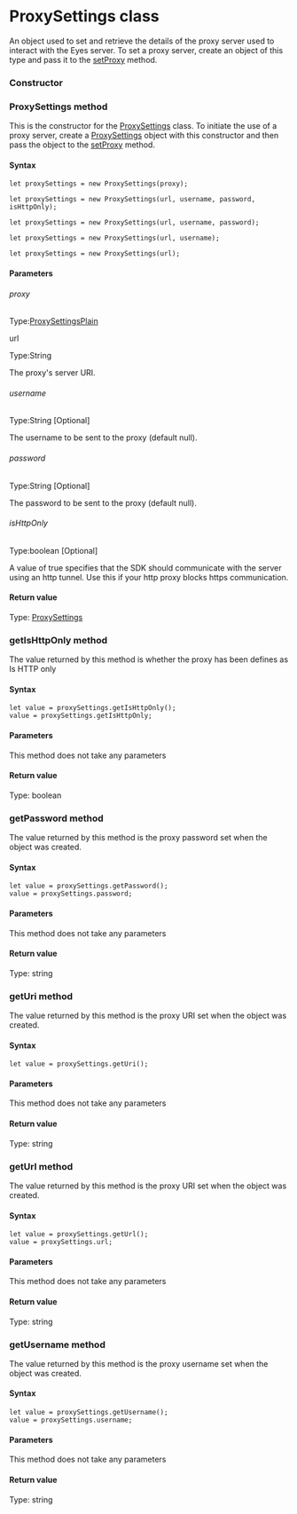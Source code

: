 # ProxySettings class
An object used to set and retrieve the details of the proxy server used to interact with the Eyes server.
To set a proxy server, create an object of this type and pass it to the [setProxy](./eyes#setproxy-method) method.

### Constructor  
### ProxySettings method
This is the constructor for the [ProxySettings](./proxysettings) class.
To initiate the use of a proxy server, create a [ProxySettings](./proxysettings) object with this constructor and then pass the object to the [setProxy](./eyes#setproxy-method) method.

#### Syntax 
 ``` 
let proxySettings = new ProxySettings(proxy);

let proxySettings = new ProxySettings(url, username, password, isHttpOnly);

let proxySettings = new ProxySettings(url, username, password);

let proxySettings = new ProxySettings(url, username);

let proxySettings = new ProxySettings(url);
 ``` 

 #### Parameters 
 ###### proxy 
  
 Type:[ProxySettingsPlain](./proxysettingsplain) 
  
 url 
  
   Type:String 
  
 The proxy's server URI. 
  
 ###### username 
  
   Type:String \[Optional\] 
  
 The username to be sent to the proxy (default null). 
  
 ###### password 
  
   Type:String \[Optional\] 
  
 The password to be sent to the proxy (default null). 
  
 ###### isHttpOnly 
  
   Type:boolean \[Optional\] 
  
 A value of true specifies that the SDK should communicate with the server using an http tunnel. Use this if your http proxy blocks https communication. 
  
 #### Return value 
Type: [ProxySettings](./proxysettings) 
### getIsHttpOnly method
The value returned by this method is whether the proxy has been defines as Is HTTP only

#### Syntax 
 ``` 
let value = proxySettings.getIsHttpOnly();
value = proxySettings.getIsHttpOnly;
 ``` 

 #### Parameters 
This method does not take any parameters 
 
 #### Return value 
Type: boolean 
### getPassword method
The value returned by this method is the proxy password set when the object was created.

#### Syntax 
 ``` 
let value = proxySettings.getPassword();
value = proxySettings.password;
 ``` 

 #### Parameters 
This method does not take any parameters 
 
 #### Return value 
Type: string 
### getUri method
The value returned by this method is the proxy URI set when the object was created.

#### Syntax 
 ``` 
let value = proxySettings.getUri();
 ``` 

 #### Parameters 
This method does not take any parameters 
 
 #### Return value 
Type: string 
### getUrl method
The value returned by this method is the proxy URI set when the object was created.

#### Syntax 
 ``` 
let value = proxySettings.getUrl();
value = proxySettings.url;
 ``` 

 #### Parameters 
This method does not take any parameters 
 
 #### Return value 
Type: string 
### getUsername method
The value returned by this method is the proxy username set when the object was created.

#### Syntax 
 ``` 
let value = proxySettings.getUsername();
value = proxySettings.username;
 ``` 

 #### Parameters 
This method does not take any parameters 
 
 #### Return value 
Type: string